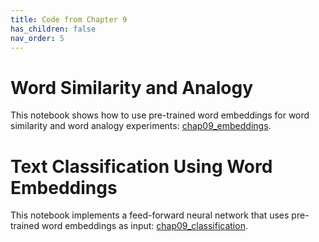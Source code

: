 ```yaml
---
title: Code from Chapter 9
has_children: false
nav_order: 5
---
```


# Word Similarity and Analogy

This notebook shows how to use pre-trained word embeddings for word similarity and word analogy experiments: [chap09_embeddings](https://github.com/clulab/gentlenlp/blob/main/notebooks/chap09_embeddings.ipynb).

# Text Classification Using Word Embeddings

This notebook implements a feed-forward neural network that uses pre-trained word embeddings as input: [chap09_classification](https://github.com/clulab/gentlenlp/blob/main/notebooks/chap09_classification.ipynb).



